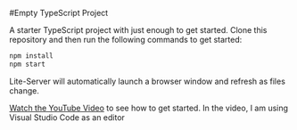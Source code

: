 #Empty TypeScript Project

A starter TypeScript project with just enough to get started.  Clone this repository and then run the following commands to get started:

```bash
npm install
npm start
```
Lite-Server will automatically launch a browser window and refresh as files change.

[Watch the YouTube Video](https://youtu.be/Wg4EEdKPK1M) to see how to get started.  In the video, I am using Visual Studio Code as an editor
